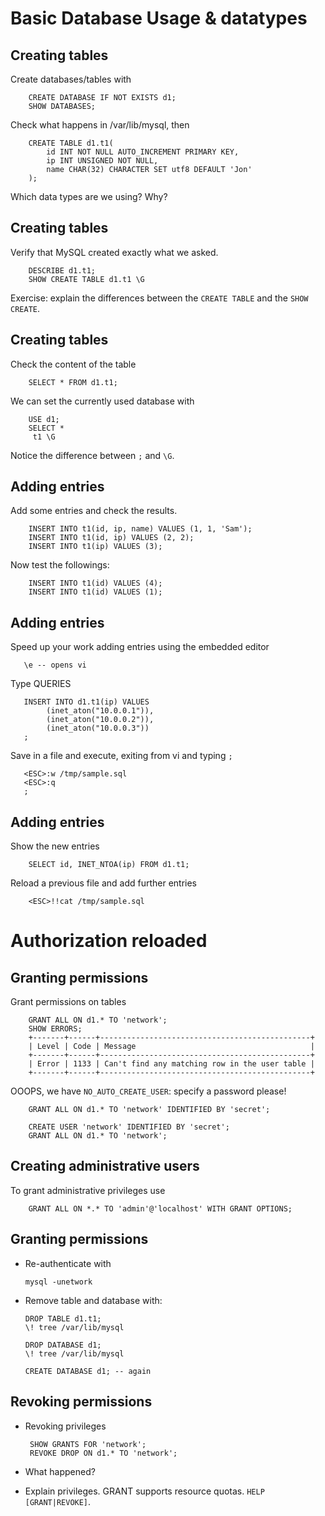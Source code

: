 # Basic Database Usage & datatypes
## Creating tables
Create databases/tables with

        CREATE DATABASE IF NOT EXISTS d1;
        SHOW DATABASES;
         
Check what happens in /var/lib/mysql, then

        CREATE TABLE d1.t1(
            id INT NOT NULL AUTO_INCREMENT PRIMARY KEY, 
            ip INT UNSIGNED NOT NULL,
            name CHAR(32) CHARACTER SET utf8 DEFAULT 'Jon'
        );

Which data types are we using? Why?

## Creating tables
Verify that MySQL created exactly what we asked.

        DESCRIBE d1.t1;
        SHOW CREATE TABLE d1.t1 \G

Exercise: explain the differences between the `CREATE TABLE` and the `SHOW CREATE`.


## Creating tables
Check the content of the table

        SELECT * FROM d1.t1;
        
We can set the currently used database with 

        USE d1;
        SELECT * 
         t1 \G        

Notice the difference between `;` and `\G`.


## Adding entries
Add some entries and check the results.

        INSERT INTO t1(id, ip, name) VALUES (1, 1, 'Sam');
        INSERT INTO t1(id, ip) VALUES (2, 2);
        INSERT INTO t1(ip) VALUES (3);
       
Now test the followings:       
       
        INSERT INTO t1(id) VALUES (4);
        INSERT INTO t1(id) VALUES (1);


## Adding entries
Speed up your work adding entries using the embedded editor

       \e -- opens vi

Type QUERIES

       INSERT INTO d1.t1(ip) VALUES 
            (inet_aton("10.0.0.1")),
            (inet_aton("10.0.0.2")),
            (inet_aton("10.0.0.3"))
       ;

Save in a file and execute, exiting from vi
 and typing `;`
 
       <ESC>:w /tmp/sample.sql
       <ESC>:q
       ;

## Adding entries
Show the new entries

        SELECT id, INET_NTOA(ip) FROM d1.t1;


Reload a previous file and add further entries

        <ESC>!!cat /tmp/sample.sql


# Authorization reloaded
## Granting permissions
Grant permissions on tables

        GRANT ALL ON d1.* TO 'network';
        SHOW ERRORS;
        +-------+------+-----------------------------------------------+
        | Level | Code | Message                                       |
        +-------+------+-----------------------------------------------+
        | Error | 1133 | Can't find any matching row in the user table |
        +-------+------+-----------------------------------------------+

OOOPS, we have `NO_AUTO_CREATE_USER`: specify a password please!

        GRANT ALL ON d1.* TO 'network' IDENTIFIED BY 'secret';
        
        CREATE USER 'network' IDENTIFIED BY 'secret';
        GRANT ALL ON d1.* TO 'network';
        

## Creating administrative users
To grant administrative privileges use

        GRANT ALL ON *.* TO 'admin'@'localhost' WITH GRANT OPTIONS;

        
## Granting permissions         
  - Re-authenticate with 
  
        mysql -unetwork
  
  - Remove table and database with:

        DROP TABLE d1.t1;
        \! tree /var/lib/mysql
        
        DROP DATABASE d1;
        \! tree /var/lib/mysql

        CREATE DATABASE d1; -- again

## Revoking permissions

 - Revoking privileges
 
        SHOW GRANTS FOR 'network';
        REVOKE DROP ON d1.* TO 'network';
 
 - What happened? 
 
 - Explain privileges. GRANT supports resource quotas. `HELP [GRANT|REVOKE]`. 
 
 
